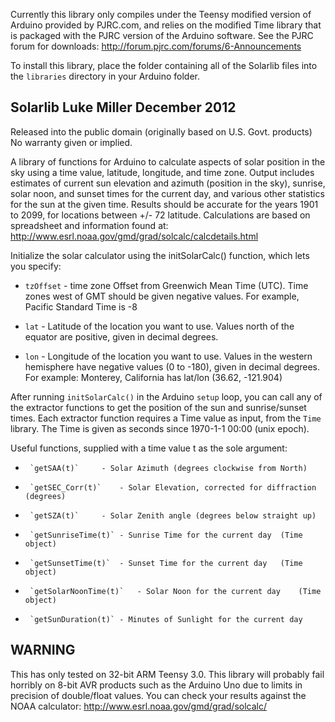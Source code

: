 Currently this library only compiles under the Teensy modified version
of Arduino provided by PJRC.com, and relies on the modified Time library
that is packaged with the PJRC version of the Arduino software. See the PJRC 
forum for downloads: 
http://forum.pjrc.com/forums/6-Announcements

To install this library, place the folder containing all of the Solarlib
files into the `libraries` directory in your Arduino folder.

## Solarlib		Luke Miller December 2012
Released into the public domain (originally based on U.S. Govt. products)
No warranty given or implied.

A library of functions for Arduino to calculate aspects of solar position
in the sky using a time value, latitude, longitude, and time zone.
Output includes estimates of current sun elevation and azimuth (position in 
the sky), sunrise, solar noon, and sunset times for the current day, and 
various other statistics for the sun at the given time. Results should be
accurate for the years 1901 to 2099, for locations between +/- 72 latitude.
Calculations are based on spreadsheet and information found at:
http://www.esrl.noaa.gov/gmd/grad/solcalc/calcdetails.html
  
Initialize the solar calculator using the initSolarCalc() function, which
lets you specify:
* `tzOffset` 	- time zone Offset from Greenwich Mean Time (UTC). Time zones west of GMT should be given negative values. For example, Pacific Standard Time is -8 

 * `lat`	- Latitude of the location you want to use. Values north of the equator are positive, given in decimal degrees.
 
 * `lon`  - Longitude of the location you want to use. Values in the western hemisphere have negative values (0 to -180), given in decimal degrees. For example: Monterey, California has lat/lon (36.62, -121.904)
 
 After running `initSolarCalc()` in the Arduino `setup` loop, you can call any of the 
 extractor functions to get the position of the sun and sunrise/sunset times.
 Each extractor function requires a Time value as input, from the `Time`
 library. The Time is given as seconds since 1970-1-1 00:00 (unix epoch).
 
 Useful functions, supplied with a time value t as the sole argument:
 * 		`getSAA(t)`		- Solar Azimuth (degrees clockwise from North)
 * 		`getSEC_Corr(t)`	- Solar Elevation, corrected for diffraction (degrees)
 * 		`getSZA(t)`		- Solar Zenith angle (degrees below straight up)
 * 		`getSunriseTime(t)`	- Sunrise Time for the current day 	(Time object)
 * 		`getSunsetTime(t)`	- Sunset Time for the current day	(Time object)
 * 		`getSolarNoonTime(t)`	- Solar Noon for the current day	(Time object)
 * 		`getSunDuration(t)`	- Minutes of Sunlight for the current day	

 
 ## **WARNING**
 This has only tested on 32-bit ARM Teensy 3.0. This library will probably fail 
 horribly on 8-bit AVR products such as the Arduino Uno due to limits in precision 
 of double/float values. You can check your results against the NOAA calculator:
 http://www.esrl.noaa.gov/gmd/grad/solcalc/
